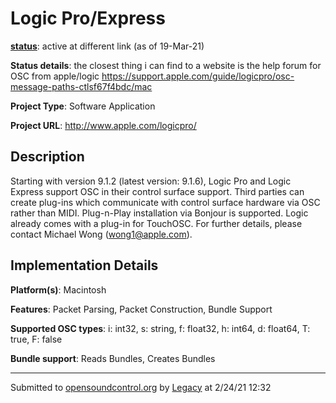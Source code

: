 # Logic Pro/Express

**[status](../implementation-status.html)**: active at different link (as of 19-Mar-21)

**Status details**: 
the closest thing i can find to a website is the help forum for OSC from apple/logic https://support.apple.com/guide/logicpro/osc-message-paths-ctlsf67f4bdc/mac

**Project Type**: Software Application

**Project URL**: <http://www.apple.com/logicpro/>

## Description

Starting with version 9.1.2 (latest version: 9.1.6), Logic Pro and Logic Express support OSC in their control surface support. Third parties can create plug-ins which communicate with control surface hardware via OSC rather than MIDI. Plug-n-Play installation via Bonjour is supported. Logic already comes with a plug-in for TouchOSC. For further details, please contact Michael Wong (wong1@apple.com).

## Implementation Details

**Platform(s)**: Macintosh

**Features**: Packet Parsing, Packet Construction, Bundle Support

**Supported OSC types**: i: int32, s: string, f: float32, h: int64, d: float64, T: true, F: false

**Bundle support**: Reads Bundles, Creates Bundles

---
Submitted to [opensoundcontrol.org](https://opensoundcontrol.org) by [Legacy](https://web.archive.org) at 2/24/21 12:32

